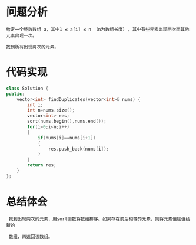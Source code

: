 # 问题分析 #

    给定一个整数数组 a，其中1 ≤ a[i] ≤ n （n为数组长度）, 其中有些元素出现两次而其他元素出现一次。

    找到所有出现两次的元素。

# 代码实现 #
```C++
class Solution {
public:
    vector<int> findDuplicates(vector<int>& nums) {
        int i;
        int n=nums.size();
        vector<int> res;
        sort(nums.begin(),nums.end());
        for(i=0;i<n;i++)
        {
            if(nums[i]==nums[i+1])
            {
                res.push_back(nums[i]);
            }
        }
        return res;
    }
};
```
# 总结体会 #
     找到出现两次的元素，用sort函数将数组排序。如果存在前后相等的元素，则将元素值赋值给新的

     数组，再返回该数组。